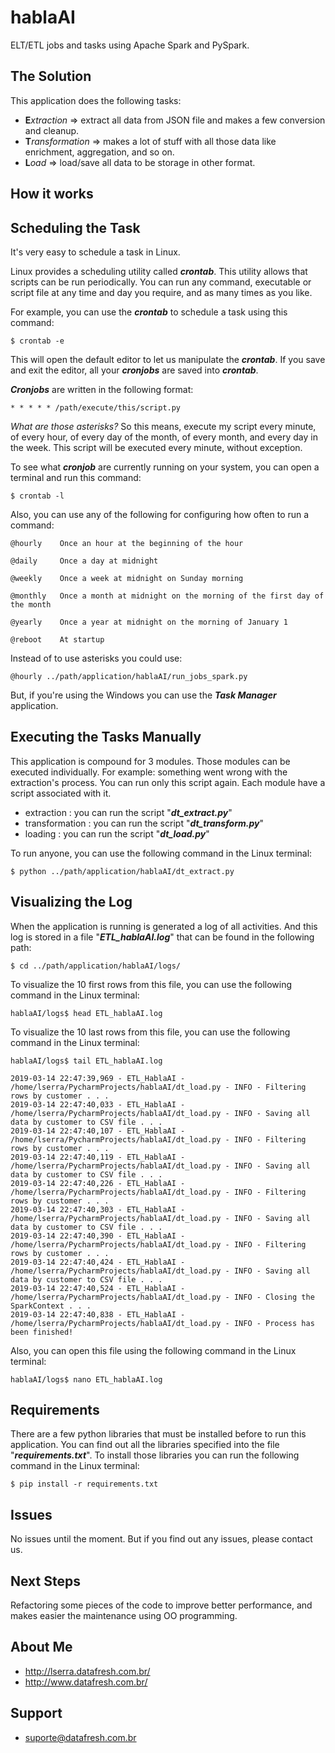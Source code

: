 # hablaAI

ELT/ETL jobs and tasks using Apache Spark and PySpark.

## The Solution

This application does the following tasks:

- **E**_xtraction_ => extract all data from JSON file and makes a few conversion and cleanup.
- **T**_ransformation_ => makes a lot of stuff with all those data like enrichment, aggregation, and so on.
- **L**_oad_ => load/save all data to be storage in other format.

## How it works

## Scheduling the Task

It's very easy to schedule a task in Linux.

Linux provides a scheduling utility called _**crontab**_. This utility allows that scripts can be run periodically. 
You can run any command, executable or script file at any time and day you require, and as many times as you like. 

For example, you can use the _**crontab**_ to schedule a task using this command:

```shell
$ crontab -e
```

This will open the default editor to let us manipulate the _**crontab**_. 
If you save and exit the editor, all your _**cronjobs**_ are saved into _**crontab**_. 

_**Cronjobs**_ are written in the following format:

```shell
* * * * * /path/execute/this/script.py
```

_What are those asterisks?_ 
So this means, execute my script every minute, of every hour, of every day of the month, of every month, and every day in the week.
This script will be executed every minute, without exception.

To see what _**cronjob**_ are currently running on your system, you can open a terminal and run this command:

```shell
$ crontab -l
```

Also, you can use any of the following for configuring how often to run a command:

```
@hourly    Once an hour at the beginning of the hour

@daily     Once a day at midnight

@weekly    Once a week at midnight on Sunday morning

@monthly   Once a month at midnight on the morning of the first day of the month

@yearly    Once a year at midnight on the morning of January 1

@reboot    At startup
```

Instead of to use asterisks you could use:

```shell
@hourly ../path/application/hablaAI/run_jobs_spark.py
```

But, if you're using the Windows you can use the _**Task Manager**_ application. 

## Executing the Tasks Manually
This application is compound for 3 modules. Those modules can be executed individually. For example: something went wrong with the extraction's process.
You can run only this script again. Each module have a script associated with it.

- extraction : you can run the script "_**dt_extract.py**_"
- transformation : you can run the script "_**dt_transform.py**_"
- loading : you can run the script "_**dt_load.py**_"

To run anyone, you can use the following command in the Linux terminal:

```shell
$ python ../path/application/hablaAI/dt_extract.py
```

## Visualizing the Log
When the application is running is generated a log of all activities.
And this log is stored in a file "_**ETL_hablaAI.log**_" that can be found in the following path:

```shell
$ cd ../path/application/hablaAI/logs/
```

To visualize the 10 first rows from this file, you can use the following command in the Linux terminal:

```shell
hablaAI/logs$ head ETL_hablaAI.log
```

To visualize the 10 last rows from this file, you can use the following command in the Linux terminal:

```shell
hablaAI/logs$ tail ETL_hablaAI.log
```

```csv
2019-03-14 22:47:39,969 - ETL_HablaAI - /home/lserra/PycharmProjects/hablaAI/dt_load.py - INFO - Filtering rows by customer . . .
2019-03-14 22:47:40,033 - ETL_HablaAI - /home/lserra/PycharmProjects/hablaAI/dt_load.py - INFO - Saving all data by customer to CSV file . . .
2019-03-14 22:47:40,107 - ETL_HablaAI - /home/lserra/PycharmProjects/hablaAI/dt_load.py - INFO - Filtering rows by customer . . .
2019-03-14 22:47:40,119 - ETL_HablaAI - /home/lserra/PycharmProjects/hablaAI/dt_load.py - INFO - Saving all data by customer to CSV file . . .
2019-03-14 22:47:40,226 - ETL_HablaAI - /home/lserra/PycharmProjects/hablaAI/dt_load.py - INFO - Filtering rows by customer . . .
2019-03-14 22:47:40,303 - ETL_HablaAI - /home/lserra/PycharmProjects/hablaAI/dt_load.py - INFO - Saving all data by customer to CSV file . . .
2019-03-14 22:47:40,390 - ETL_HablaAI - /home/lserra/PycharmProjects/hablaAI/dt_load.py - INFO - Filtering rows by customer . . .
2019-03-14 22:47:40,424 - ETL_HablaAI - /home/lserra/PycharmProjects/hablaAI/dt_load.py - INFO - Saving all data by customer to CSV file . . .
2019-03-14 22:47:40,524 - ETL_HablaAI - /home/lserra/PycharmProjects/hablaAI/dt_load.py - INFO - Closing the SparkContext . . .
2019-03-14 22:47:40,838 - ETL_HablaAI - /home/lserra/PycharmProjects/hablaAI/dt_load.py - INFO - Process has been finished!

```

Also, you can open this file using the following command in the Linux terminal:

```shell
hablaAI/logs$ nano ETL_hablaAI.log 
```

## Requirements

There are a few python libraries that must be installed before to run this application.
You can find out all the libraries specified into the file "_**requirements.txt**_".
To install those libraries you can run the following command in the Linux terminal:

```shell
$ pip install -r requirements.txt 
```  

## Issues
No issues until the moment.
But if you find out any issues, please contact us.

## Next Steps
Refactoring some pieces of the code to improve better performance, and makes easier 
the maintenance using OO programming. 

## About Me

- http://lserra.datafresh.com.br/
- http://www.datafresh.com.br/

## Support

- [suporte@datafresh.com.br](suporte@datafresh.com.br)

 
